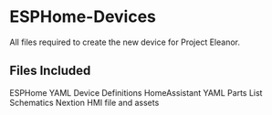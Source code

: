 # ESPHome-Devices
All files required to create the new device for Project Eleanor.

## Files Included
ESPHome YAML Device Definitions
HomeAssistant YAML
Parts List
Schematics
Nextion HMI file and assets
